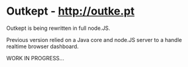Outkept - http://outke.pt
=======

Outkept is being rewritten in full node.JS.

Previous version relied on a Java core and node.JS server to a handle realtime browser dashboard.

WORK IN PROGRESS...
